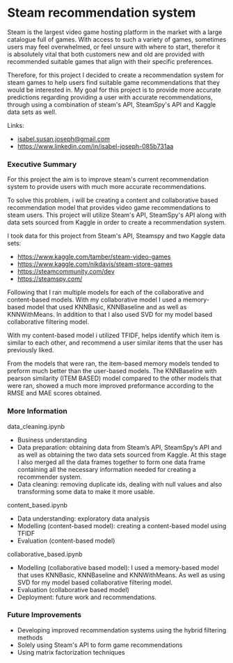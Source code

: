 # Steam recommendation system 

Steam is the largest video game hosting platform in the market with a large catalogue full of games. With access to such a variety of games, sometimes users may feel overwhelmed, or feel unsure with where to start, therefor it is absolutely vital that both customers new and old are provided with recommended suitable games that align with their specific preferences. 

Therefore, for this project I decided to create a recommendation system for steam games to help users find suitable game recommendations that they would be interested in. My goal for this project is to provide more accurate predictions regarding providing a user with accurate recommendations, through using a combination of steam's API, SteamSpy's API and Kaggle data sets as well. 

Links: 
* isabel.susan.joseph@gmail.com
* https://www.linkedin.com/in/isabel-joseph-085b731aa

### Executive Summary 

For this project the aim is to improve steam's current recommendation system to provide users with much more accurate recommendations. 

To solve this problem, i will be creating a content and collaborative based recommendation model that provides video game recommendations to steam users. This project will utilize Steam's API, SteamSpy's API along with data sets sourced from Kaggle in order to create a recommendation system. 

I took data for this project from Steam's API, Steamspy and two Kaggle data sets: 

* https://www.kaggle.com/tamber/steam-video-games
* https://www.kaggle.com/nikdavis/steam-store-games
* https://steamcommunity.com/dev
* https://steamspy.com/

Following that I ran multiple models for each of the collaborative and content-based models. With my collaborative model I used a memory-based model that used KNNBasic, KNNBaseline and as well as KNNWithMeans. In addition to that I also used SVD for my model based collaborative filtering model. 

With my content-based model i utilized TFIDF, helps identify which item is similar to each other, and recommend a user similar items that the user has previously liked. 

From the models that were ran, the item-based memory models tended to preform much better than the user-based models. The KNNBaseline with pearson similarity (ITEM BASED) model compared to the other models that were ran, showed a much more improved preformance according to the RMSE and MAE scores obtained.

### More Information 

data_cleaning.ipynb 
* Business understanding 
* Data preparation: obtaining data from Steam’s API, SteamSpy’s API and as well as obtaining the two data sets sourced from Kaggle. At this stage I also merged all the data frames together to form one data frame containing all the necessary information needed for creating a recommender system. 
* Data cleaning: removing duplicate ids, dealing with null values and also transforming some data to make it more usable. 

content_based.ipynb 
* Data understanding: exploratory data analysis 
* Modelling (content-based model): creating a content-based model using TFIDF 
* Evaluation (content-based model) 

collaborative_based.ipynb 
* Modelling (collaborative based model): I used a memory-based model that uses KNNBasic, KNNBaseline and KNNWithMeans. As well as using SVD for my model based collaborative filtering model. 
* Evaluation (collaborative based model) 
* Deployment: future work and recommendations. 

### Future Improvements 

* Developing improved recommendation systems using the hybrid filtering methods 
* Solely using Steam's API to form game recommendations
* Using matrix factorization techniques 
